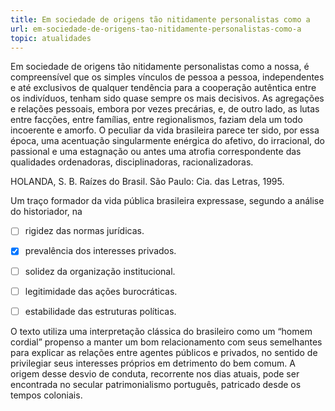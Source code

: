 ```yaml
---
title: Em sociedade de origens tão nitidamente personalistas como a
url: em-sociedade-de-origens-tao-nitidamente-personalistas-como-a
topic: atualidades
---
```



Em sociedade de origens tão nitidamente personalistas como a nossa, é compreensível que os simples vínculos de pessoa a pessoa, independentes e até exclusivos de qualquer tendência para a cooperação autêntica entre os indivíduos, tenham sido quase sempre os mais decisivos. As agregações e relações pessoais, embora por vezes precárias, e, de outro lado, as lutas entre facções, entre famílias, entre regionalismos, faziam dela um todo incoerente e amorfo. O peculiar da vida brasileira parece ter sido, por essa época, uma acentuação singularmente enérgica do afetivo, do irracional, do passional e uma estagnação ou antes uma atrofia correspondente das qualidades ordenadoras, disciplinadoras, racionalizadoras.

HOLANDA, S. B. Raízes do Brasil. São Paulo: Cia. das Letras, 1995.

Um traço formador da vida pública brasileira expressase, segundo a análise do historiador, na



- [ ] rigidez das normas jurídicas.
- [x] prevalência dos interesses privados.
- [ ] solidez da organização institucional.
- [ ] legitimidade das ações burocráticas.
- [ ] estabilidade das estruturas políticas.


O texto utiliza uma interpretação clássica do brasileiro como um “homem cordial” propenso a manter um bom relacionamento com seus semelhantes para explicar as relações entre agentes públicos e privados, no sentido de privilegiar seus interesses próprios em detrimento do bem comum. A origem desse desvio de conduta, recorrente nos dias atuais, pode ser encontrada no secular patrimonialismo português, patricado desde os tempos coloniais.
